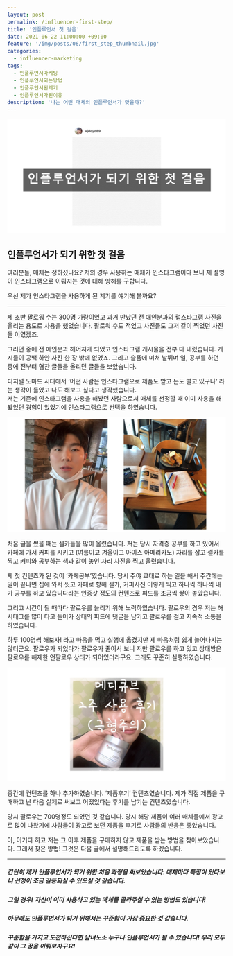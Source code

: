 ```yaml
---
layout: post
permalink: /influencer-first-step/
title: '인플루언서 첫 걸음'
date: 2021-06-22 11:00:00 +09:00
feature: '/img/posts/06/first_step_thumbnail.jpg'
categories:
  - influencer-marketing
tags:
  - 인플루언서마케팅
  - 인플루언서되는방법
  - 인플루언서된계기
  - 인플루언서가된이유
description: '나는 어떤 매체의 인플루언서가 맞을까?'
---
```


![인플루언서첫걸음](/img/posts/06/first_step_start.jpg)

## 인플루언서가 되기 위한 첫 걸음

여러분들, 매체는 정하셨나요? 저의 경우 사용하는 매체가 인스타그램이다 보니 제 설명이 인스타그램으로 이뤄지는 것에 대해 양해를 구합니다.

우선 제가 인스타그램을 사용하게 된 계기를 얘기해 볼까요?

***

제 초반 팔로워 수는 300명 가량이였고 과거 만났던 전 애인분과의 럽스타그램 사진을 올리는 용도로 사용을 했었습니다. 팔로워 수도 적었고 사진들도 그저 같이 찍었던 사진들 이였겠죠.

그러던 중에 전 애인분과 헤어지게 되었고 인스타그램 게시물을 전부 다 내렸습니다. 게시물이 공백 하얀 사진 한 장 밖에 없었죠. 그리고 슬픔에 미쳐 날뛰며 일, 공부를 하던 중에 전부터 협찬 글들을 올리던 글들을 보았습니다.

디지털 노마드 시대에서 ‘어떤 사람은 인스타그램으로 제품도 받고 돈도 벌고 있구나’ 라는 생각이 들었고 나도 해보고 싶다고 생각했습니다. <br> 저는 기존에 인스타그램을 사용을 해봤던 사람으로서 매체를 선정할 때 이미 사용을 해봤었던 경험이 있었기에 인스타그램으로 선택을 하였습니다.

![카페공부컨텐츠](/img/posts/06/first_step_selfie.jpg)

처음 글을 썼을 때는 셀카들을 많이 올렸습니다. 저는 당시 자격증 공부를 하고 있어서 카페에 가서 커피를 시키고 (여름이고 겨울이고 아이스 아메리카노) 자리를 잡고 셀카를 찍고 커피와 공부하는 책과 같이 놓인 자리 사진을 찍고 올렸습니다.

제 첫 컨텐츠가 된 것이 ‘카페공부’였습니다. 당시 주야 교대로 하는 일을 해서 주간에는 일이 끝나면 집에 와서 씻고 카페로 향해 셀카, 커피사진 이렇게 찍고 하나씩 하나씩 내가 공부를 하고 있습니다라는 인증샷 정도의 컨텐츠로 피드를 조금씩 쌓아 놓았습니다.

그리고 시간이 될 때마다 팔로우를 늘리기 위해 노력하였습니다. 팔로우의 경우 저는 해시태그를 많이 타고 들어가 상대의 피드에 댓글을 남기고 팔로우를 걸고 지속적 소통을 하였습니다.

하루 100명씩 해보자! 라고 마음을 먹고 실행에 옮겼지만 제 마음처럼 쉽게 늘어나지는 않더군요. 팔로우가 되었다가 팔로우가 줄어서 보니 저만 팔로우를 하고 있고 상대방은 팔로우를 해제한 언팔로우 상태가 되어있더라구요. 그래도 꾸준히 실행하였습니다.

![제품후기컨텐츠](/img/posts/06/first_step_content.jpg)

중간에 컨텐츠를 하나 추가하였습니다. ‘제품후기’ 컨텐츠였습니다. 제가 직접 제품을 구매하고 난 다음 실제로 써보고 어땠었다는 후기를 남기는 컨텐츠였습니다.

당시 팔로우는 700명정도 되었던 것 같습니다. 당시 해당 제품이 여러 매체들에서 광고로 많이 나왔기에 사람들이 광고로 보던 제품을 후기로 사람들의 반응은 좋았습니다.

아, 이거다 하고 저는 그 이후 제품을 구매하지 않고 제품을 받는 방법을 찾아보았습니다. 그래서 찾은 방법! 그것은 다음 글에서 설명해드리도록 하겠습니다.

***

##### 간단히 제가 인플루언서가 되기 위한 처음 과정을 써보았습니다. 매체마다 특징이 있다보니 선정이 조금 갈등되실 수 있으실 것 같습니다.

##### 그럴 경우! 자신이 이미 사용하고 있는 매체를 골라주실 수 있는 방법도 있습니다!

##### 아무래도 인플루언서가 되기 위해서는 꾸준함이 가장 중요한 것 같습니다.

##### 꾸준함을 가지고 도전하신다면 남녀노소 누구나 인플루언서가 될 수 있습니다! 우리 모두 같이 그 꿈을 이뤄보자구요!
